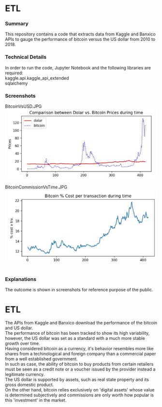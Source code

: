 
# ETL
### Summary
This repository contains a code that extracts data from Kaggle and Banxico APIs to gauge the performance of bitcoin versus the US dollar from 2010 to 2018. 
### Technical Details
In order to run the code, Jupyter Notebook and the following libraries are required:<br>
kaggle.api.kaggle_api_extended<br>
sqlalchemy<br>
### Screenshots
BitcoinVsUSD.JPG<br>
![BitcoinVsUSD](BitcoinVsUSD.JPG)<br><br>
BitcoinCommissionVsTime.JPG<br>
![BitcoinCommissionVsTime](BitcoinCommissionVsTime.JPG)<br><br>
### Explanations<br>
The outcome is shown in screenshots for reference purpose of the public.<br>

# ETL
The APIs from Kaggle and Banxico download the performance of the bitcoin and US dollar.<br>
The performance of bitcoin has been tracked to show its high variability, however, the US dollar was set as a standard with a much more stable growth over time.<br>
Having considered bitcoin as a currency, it's behavior resembles more like shares from a techinological and foreign company than a commercial paper from a well established government.<br>
In such as case, the ability of bitcoin to buy products from certain retailers must be seen as a credit note or a voucher issued by the provider instead a legitimate currency.<br>
The US dollar is supported by assets, such as real state property and its gross domestic product. <br>
On the other hand, bitcoin relies exclusively on 'digital assets' whose value is determined subjectively and commissions are only worth how popular is this 'investment' in the market.<br>




